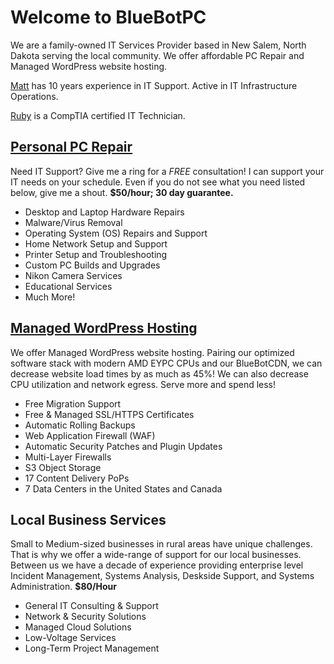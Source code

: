 # Welcome to BlueBotPC

We are a family-owned IT Services Provider based in New Salem, North Dakota serving the local community. We offer affordable PC Repair and Managed WordPress website hosting.

[Matt](https://www.mattfaulkner.net/) has 10 years experience in IT Support. Active in IT Infrastructure Operations.

[Ruby](https://www.mattfaulkner.net/about/ruby/) is a CompTIA certified IT Technician.

## [Personal PC Repair](https://www.bluebotpc.com/pages/pc)

Need IT Support? Give me a ring for a _FREE_ consultation! I can support your IT needs on your schedule. Even if you do not see what you need listed below, give me a shout. **$50/hour; 30 day guarantee.**

- Desktop and Laptop Hardware Repairs
- Malware/Virus Removal
- Operating System (OS) Repairs and Support
- Home Network Setup and Support
- Printer Setup and Troubleshooting
- Custom PC Builds and Upgrades
- Nikon Camera Services
- Educational Services
- Much More!

## [Managed WordPress Hosting](https://www.bluebotpc.com/pages/wordpress)

We offer Managed WordPress website hosting. Pairing our optimized software stack with modern AMD EYPC CPUs and our BlueBotCDN, we can decrease website load times by as much as 45%! We can also decrease CPU utilization and network egress. Serve more and spend less!

- Free Migration Support
- Free & Managed SSL/HTTPS Certificates
- Automatic Rolling Backups
- Web Application Firewall (WAF)
- Automatic Security Patches and Plugin Updates
- Multi-Layer Firewalls
- S3 Object Storage
- 17 Content Delivery PoPs
- 7 Data Centers in the United States and Canada

## Local Business Services

Small to Medium-sized businesses in rural areas have unique challenges. That is why we offer a wide-range of support for our local businesses. Between us we have a decade of experience providing enterprise level Incident Management, Systems Analysis, Deskside Support, and Systems Administration. **$80/Hour**

- General IT Consulting & Support
- Network & Security Solutions
- Managed Cloud Solutions
- Low-Voltage Services
- Long-Term Project Management
